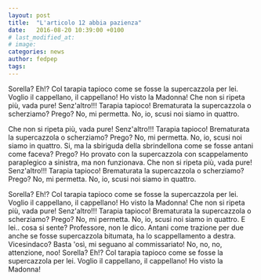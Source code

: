 ```yaml
---
layout: post
title:  "L'articolo 12 abbia pazienza"
date:   2016-08-20 10:39:00 +0100
# last_modified_at:
# image:
categories: news
author: fedpep
tags:
---
```

Sorella? Eh!? Col tarapia tapioco come se fosse la supercazzola per lei. Voglio il cappellano, il cappellano! Ho visto la Madonna! Che non si ripeta più, vada pure! Senz'altro!!! Tarapia tapioco! Brematurata la supercazzola o scherziamo? Prego? No, mi permetta.
No, io, scusi noi siamo in quattro.

Che non si ripeta più, vada pure! Senz'altro!!! Tarapia tapioco! Brematurata la supercazzola o scherziamo? Prego? No, mi permetta. No, io, scusi noi siamo in quattro. Si, ma la sbiriguda della sbrindellona come se fosse antani come faceva? Prego? Ho provato con la supercazzola con scappelamento paraplegico a sinistra, ma non funzionava. Che non si ripeta più, vada pure! Senz'altro!!! Tarapia tapioco! Brematurata la supercazzola o scherziamo? Prego? No, mi permetta. No, io, scusi noi siamo in quattro.

Sorella? Eh!? Col tarapia tapioco come se fosse la supercazzola per lei. Voglio il cappellano, il cappellano! Ho visto la Madonna! Che non si ripeta più, vada pure! Senz'altro!!! Tarapia tapioco! Brematurata la supercazzola o scherziamo? Prego? No, mi permetta. No, io, scusi noi siamo in quattro. E lei.. cosa si sente? Professore, non le dico. Antani come trazione per due anche se fosse supercazzola bitumata, ha lo scappellamento a destra. Vicesindaco? Basta 'osì, mi seguano al commissariato! No, no, no, attenzione, noo! Sorella? Eh!? Col tarapia tapioco come se fosse la supercazzola per lei. Voglio il cappellano, il cappellano! Ho visto la Madonna!
